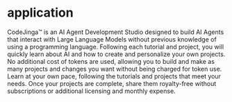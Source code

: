 # application
CodeJinga™ is an AI Agent Development Studio designed to build AI Agents that interact with Large Language Models without previous knowledge of using a programming language. Following each tutorial and project, you will quickly learn about AI and how to create and personalize your own projects. No additional cost of tokens are used, allowing you to build and make as many projects and changes you want without being charged for token use. Learn at your own pace, following the tutorials and projects that meet your needs. Once your projects are complete, share them royalty-free without subscriptions or additional licensing and monthly expense.
